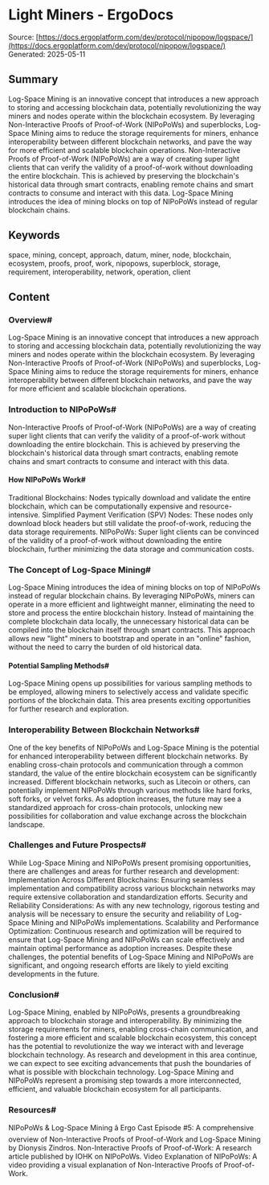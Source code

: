 # Light Miners - ErgoDocs
Source: [https://docs.ergoplatform.com/dev/protocol/nipopow/logspace/](https://docs.ergoplatform.com/dev/protocol/nipopow/logspace/)
Generated: 2025-05-11

## Summary
Log-Space Mining is an innovative concept that introduces a new approach to storing and accessing blockchain data, potentially revolutionizing the way miners and nodes operate within the blockchain ecosystem. By leveraging Non-Interactive Proofs of Proof-of-Work (NIPoPoWs) and superblocks, Log-Space Mining aims to reduce the storage requirements for miners, enhance interoperability between different blockchain networks, and pave the way for more efficient and scalable blockchain operations. Non-Interactive Proofs of Proof-of-Work (NIPoPoWs) are a way of creating super light clients that can verify the validity of a proof-of-work without downloading the entire blockchain. This is achieved by preserving the blockchain's historical data through smart contracts, enabling remote chains and smart contracts to consume and interact with this data. Log-Space Mining introduces the idea of mining blocks on top of NIPoPoWs instead of regular blockchain chains.

## Keywords
space, mining, concept, approach, datum, miner, node, blockchain, ecosystem, proofs, proof, work, nipopows, superblock, storage, requirement, interoperability, network, operation, client

## Content
### Overview#
Log-Space Mining is an innovative concept that introduces a new approach to storing and accessing blockchain data, potentially revolutionizing the way miners and nodes operate within the blockchain ecosystem. By leveraging Non-Interactive Proofs of Proof-of-Work (NIPoPoWs) and superblocks, Log-Space Mining aims to reduce the storage requirements for miners, enhance interoperability between different blockchain networks, and pave the way for more efficient and scalable blockchain operations.

### Introduction to NIPoPoWs#
Non-Interactive Proofs of Proof-of-Work (NIPoPoWs) are a way of creating super light clients that can verify the validity of a proof-of-work without downloading the entire blockchain. This is achieved by preserving the blockchain's historical data through smart contracts, enabling remote chains and smart contracts to consume and interact with this data.

#### How NIPoPoWs Work#
Traditional Blockchains: Nodes typically download and validate the entire blockchain, which can be computationally expensive and resource-intensive.
Simplified Payment Verification (SPV) Nodes: These nodes only download block headers but still validate the proof-of-work, reducing the data storage requirements.
NIPoPoWs: Super light clients can be convinced of the validity of a proof-of-work without downloading the entire blockchain, further minimizing the data storage and communication costs.

### The Concept of Log-Space Mining#
Log-Space Mining introduces the idea of mining blocks on top of NIPoPoWs instead of regular blockchain chains. By leveraging NIPoPoWs, miners can operate in a more efficient and lightweight manner, eliminating the need to store and process the entire blockchain history.
Instead of maintaining the complete blockchain data locally, the unnecessary historical data can be compiled into the blockchain itself through smart contracts. This approach allows new "light" miners to bootstrap and operate in an "online" fashion, without the need to carry the burden of old historical data.

#### Potential Sampling Methods#
Log-Space Mining opens up possibilities for various sampling methods to be employed, allowing miners to selectively access and validate specific portions of the blockchain data. This area presents exciting opportunities for further research and exploration.

### Interoperability Between Blockchain Networks#
One of the key benefits of NIPoPoWs and Log-Space Mining is the potential for enhanced interoperability between different blockchain networks. By enabling cross-chain protocols and communication through a common standard, the value of the entire blockchain ecosystem can be significantly increased.
Different blockchain networks, such as Litecoin or others, can potentially implement NIPoPoWs through various methods like hard forks, soft forks, or velvet forks. As adoption increases, the future may see a standardized approach for cross-chain protocols, unlocking new possibilities for collaboration and value exchange across the blockchain landscape.

### Challenges and Future Prospects#
While Log-Space Mining and NIPoPoWs present promising opportunities, there are challenges and areas for further research and development:
Implementation Across Different Blockchains: Ensuring seamless implementation and compatibility across various blockchain networks may require extensive collaboration and standardization efforts.
Security and Reliability Considerations: As with any new technology, rigorous testing and analysis will be necessary to ensure the security and reliability of Log-Space Mining and NIPoPoWs implementations.
Scalability and Performance Optimization: Continuous research and optimization will be required to ensure that Log-Space Mining and NIPoPoWs can scale effectively and maintain optimal performance as adoption increases.
Despite these challenges, the potential benefits of Log-Space Mining and NIPoPoWs are significant, and ongoing research efforts are likely to yield exciting developments in the future.

### Conclusion#
Log-Space Mining, enabled by NIPoPoWs, presents a groundbreaking approach to blockchain storage and interoperability. By minimizing the storage requirements for miners, enabling cross-chain communication, and fostering a more efficient and scalable blockchain ecosystem, this concept has the potential to revolutionize the way we interact with and leverage blockchain technology.
As research and development in this area continue, we can expect to see exciting advancements that push the boundaries of what is possible with blockchain technology. Log-Space Mining and NIPoPoWs represent a promising step towards a more interconnected, efficient, and valuable blockchain ecosystem for all participants.

### Resources#
NIPoPoWs & Log-Space Mining â Ergo Cast Episode #5: A comprehensive overview of Non-Interactive Proofs of Proof-of-Work and Log-Space Mining by Dionysis Zindros.
Non-Interactive Proofs of Proof-of-Work: A research article published by IOHK on NIPoPoWs.
Video Explanation of NIPoPoWs: A video providing a visual explanation of Non-Interactive Proofs of Proof-of-Work.
